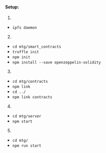 #### Setup: 

1) 
- `ipfs daemon`

2) 
- `cd mtg/smart_contracts`
- `truffle init` 
- `npm init` 
- `npm install --save openzeppelin-solidity`
     
3)
- `cd mtg/contracts`
- `npm link`
- `cd ../`
- `npm link contracts`

4)
- `cd mtg/server` 
- `npm start` 

5) 
- `cd mtg/`
- `npm run start`

